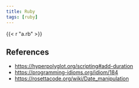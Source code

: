 ```yaml
---
title: Ruby
tags: [ruby]
---
```


{{< r "a.rb" >}}

## References

- <https://hyperpolyglot.org/scripting#add-duration>
- <https://programming-idioms.org/idiom/184>
- <https://rosettacode.org/wiki/Date_manipulation>
